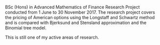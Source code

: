 BSc (Hons) in Advanced Mathematics of Finance Research Project conducted from 1 June to 30 November 2017.
The research project covers the pricing of American options using the Longstaff and Schwartz method and is compared with Bjerksund and Stensland approximation and the Binomial tree model.

This is still one of my active areas of research.

